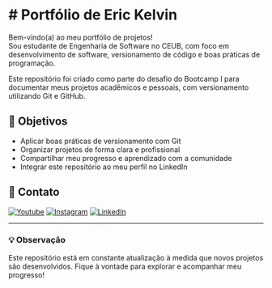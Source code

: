 # # Portfólio de Eric Kelvin

Bem-vindo(a) ao meu portfólio de projetos!  
Sou estudante de Engenharia de Software no CEUB, com foco em desenvolvimento de software, versionamento de código e boas práticas de programação.

Este repositório foi criado como parte do desafio do Bootcamp I para documentar meus projetos acadêmicos e pessoais, com versionamento utilizando Git e GitHub.

## 🚀 Objetivos

- Aplicar boas práticas de versionamento com Git  
- Organizar projetos de forma clara e profissional  
- Compartilhar meu progresso e aprendizado com a comunidade  
- Integrar este repositório ao meu perfil no LinkedIn

## 🔗 Contato

[![Youtube](https://img.shields.io/badge/YouTube-FF0000?style=for-the-badge&logo=youtube&logoColor=white)](https://www.youtube.com/@kelvinrsss)
[![Instagram](https://img.shields.io/badge/Instagram-E4405F?style=for-the-badge&logo=instagram&logoColor=white)](https://www.instagram.com/__kelvinrs/)
[![LinkedIn](https://img.shields.io/badge/LinkedIn-0077B5?style=for-the-badge&logo=linkedin&logoColor=white)](https://www.linkedin.com/in/eric-kelvin-da-silva-205135365/)

---

### 💡 Observação

Este repositório está em constante atualização à medida que novos projetos são desenvolvidos. Fique à vontade para explorar e acompanhar meu progresso!
